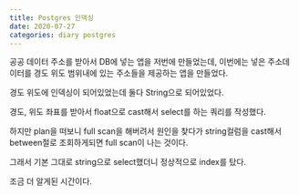 ```yaml
---
title: Postgres 인덱싱
date: 2020-07-27
categories: diary postgres
---
```

공공 데이터 주소를 받아서 DB에 넣는 앱을 저번에 만들었는데,
이번에는 넣은 주소데이터를 경도 위도 범위내에 있는 주소들을 제공하는 앱을 만들었다.

경도 위도에 인덱싱이 되어있었는데 둘다 String으로 되어있었다.

경도, 위도 좌표를 받아서 float으로 cast해서 select를 하는 쿼리를 작성했다.

하지만 plan을 떠보니 full scan을 해버려서 원인을 찾다가 string컬럼을 cast해서 between절로 조회하게되면 full scan이 나는 것이다.

그래서 기본 그대로 string으로 select했더니 정상적으로 index를 탔다.

조금 더 알게된 시간이다. 